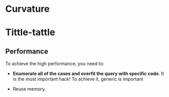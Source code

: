 # Curvature

# Tittle-tattle

## Performance
To achieve the high performance, you need to:

- **Enumerate all of the cases and overfit the query with specific code**. It is the most important hack! To achieve it, generic is important

- Reuse memory. 
